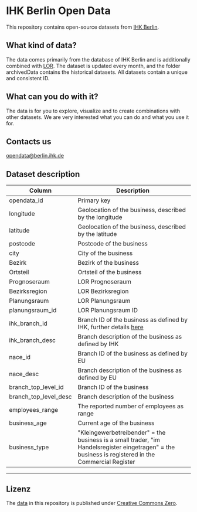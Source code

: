 # IHK Berlin Open Data

This repository contains open-source datasets from [IHK Berlin](https://www.ihk.de/berlin/).


## What kind of data?
The data comes primarily from the database of IHK Berlin and is additionally combined with [LOR](https://www.berlin.de/sen/sbw/stadtdaten/stadtwissen/sozialraumorientierte-planungsgrundlagen/lebensweltlich-orientierte-raeume/).
The dataset is updated every month, and the folder archivedData contains the historical datasets. All datasets contain a unique and consistent ID. 


## What can you do with it?
The data is for you to explore, visualize and to create combinations with other datasets. We are very interested what you can do and what you use it for.


## Contacts us
opendata@berlin.ihk.de


## Dataset description


| Column        | Description |
| ------------- | ------------- |
| opendata_id  | Primary key  |
| longitude    | Geolocation of the business, described by the longitude  |
| latitude     | Geolocation of the business, described by the latitude  |
| postcode     | Postcode of the business |
| city         | City of the business |
| Bezirk       | Bezirk of the business |
| Ortsteil     | Ortsteil of the business |
| Prognoseraum    | LOR Prognoseraum  |
| Bezirksregion  | LOR Bezirksregion |
| Planungsraum    | LOR Planungsraum |
| planungsraum_id    | LOR Planungsraum ID |
| ihk_branch_id  | Branch ID of the business as defined by IHK, further details [here](https://nacev2.com/de)  |
| ihk_branch_desc    | Branch description of the business as defined by IHK   |
| nace_id  | Branch ID of the business as defined by EU |
| nace_desc    | Branch description of the business as defined by EU |
| branch_top_level_id  | Branch ID of the business |
| branch_top_level_desc    | Branch description of the business |
| employees_range  | The reported number of employees as range  |
| business_age    | Current age of the business |
| business_type  | "Kleingewerbetreibender" = the business is a small trader, "im Handelsregister eingetragen" = the business is registered in the Commercial Register  |

---

## Lizenz

The [data](data) in this repository is published under [Creative Commons Zero](https://opendefinition.org/licenses/cc-zero/).

